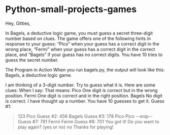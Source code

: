 # Python-small-projects-games
Hey, Gitties,

In Bagels, a deductive logic game, you
must guess a secret three-digit number
based on clues. The game offers one of
the following hints in response to your guess:
“Pico” when your guess has a correct digit in the
wrong place, “Fermi” when your guess has a correct
digit in the correct place, and “Bagels” if your guess
has no correct digits. You have 10 tries to guess the
secret number.

The Program in Action
When you run bagels.py, the output will look like this:
Bagels, a deductive logic game.

I am thinking of a 3-digit number. Try to guess what it is.
Here are some clues:
When I say:
That means:
Pico
One digit is correct but in the wrong position.
Fermi
One digit is correct and in the right position.
Bagels
No digit is correct.
I have thought up a number.
You have 10 guesses to get it.
Guess #1:
> 123
Pico
Guess #2:
> 456
Bagels
Guess #3:
> 178
Pico Pico
--snip--
Guess #7:
> 791
Fermi Fermi
Guess #8:
> 701
You got it!
Do you want to play again? (yes or no)
> no
Thanks for playing!

















